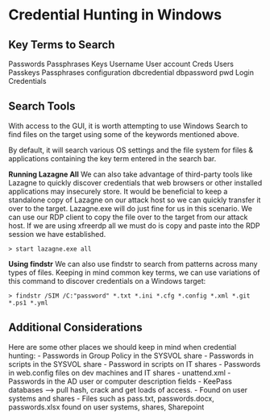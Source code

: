 # Credential Hunting in Windows
## Key Terms to Search

Passwords 	Passphrases 	Keys
Username 	User account 	Creds
Users 	Passkeys 	Passphrases
configuration 	dbcredential 	dbpassword
pwd 	Login 	Credentials

## Search Tools
With access to the GUI, it is worth attempting to use Windows Search to find files on the target using some of the keywords mentioned above.

By default, it will search various OS settings and the file system for files & applications containing the key term entered in the search bar.


**Running Lazagne All**
We can also take advantage of third-party tools like Lazagne to quickly discover credentials that web browsers or other installed applications may insecurely store. It would be beneficial to keep a standalone copy of Lazagne on our attack host so we can quickly transfer it over to the target. Lazagne.exe will do just fine for us in this scenario. We can use our RDP client to copy the file over to the target from our attack host. If we are using xfreerdp all we must do is copy and paste into the RDP session we have established.

```
> start lazagne.exe all
```

**Using findstr**
We can also use findstr to search from patterns across many types of files. Keeping in mind common key terms, we can use variations of this command to discover credentials on a Windows target:

```
> findstr /SIM /C:"password" *.txt *.ini *.cfg *.config *.xml *.git *.ps1 *.yml
```

## Additional Considerations
Here are some other places we should keep in mind when credential hunting:
    - Passwords in Group Policy in the SYSVOL share
    - Passwords in scripts in the SYSVOL share
    - Password in scripts on IT shares
    - Passwords in web.config files on dev machines and IT shares
    - unattend.xml
    - Passwords in the AD user or computer description fields
    - KeePass databases --> pull hash, crack and get loads of access.
    - Found on user systems and shares
    - Files such as pass.txt, passwords.docx, passwords.xlsx found on user systems, shares, Sharepoint

